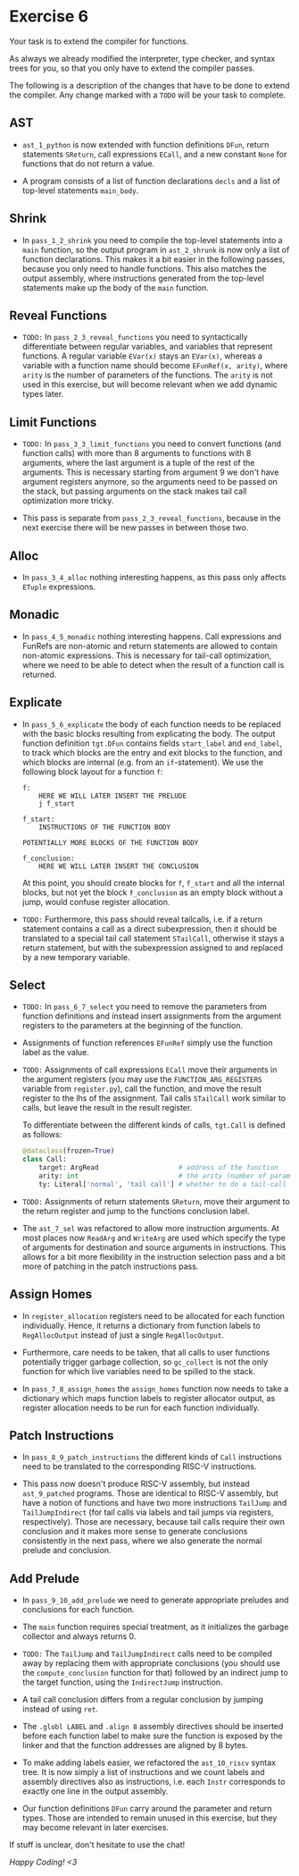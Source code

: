 # Exercise 6

Your task is to extend the compiler for functions.

As always we already modified the interpreter, type checker, and syntax trees for you, so that you only have to extend the compiler passes.

The following is a description of the changes that have to be done to extend the compiler. Any change marked with a `TODO` will be your task to complete.

## AST

- `ast_1_python` is now extended with function definitions `DFun`,
  return statements `SReturn`, call expressions `ECall`,
  and a new constant `None` for functions that do not return a value.

- A program consists of a list of function declarations `decls` and a list of
  top-level statements `main_body`.

## Shrink

- In `pass_1_2_shrink` you need to compile the top-level statements
  into a `main` function, so the output program in `ast_2_shrunk` is
  now only a list of function declarations. This makes it a bit
  easier in the following passes, because you only need to handle
  functions. This also matches the output assembly, where instructions
  generated from the top-level statements make up the body of the
  `main` function.

## Reveal Functions

- `TODO:` In `pass_2_3_reveal_functions` you need to syntactically
  differentiate between regular variables, and variables that
  represent functions. A regular variable `EVar(x)` stays an
  `EVar(x)`, whereas a variable with a function name should become
  `EFunRef(x, arity)`, where `arity` is the number of parameters of
  the functions. The `arity` is not used in this exercise, but
  will become relevant when we add dynamic types later.

## Limit Functions

- `TODO:` In `pass_3_3_limit_functions` you need to convert functions (and function calls) with
  more than 8 arguments to functions with 8 arguments, where the last
  argument is a tuple of the rest of the arguments. This is necessary
  starting from argument 9 we don't have argument registers anymore,
  so the arguments need to be passed on the stack, but passing
  arguments on the stack makes tail call optimization more tricky.
  
- This pass is separate from `pass_2_3_reveal_functions`, because in
  the next exercise there will be new passes in between those two.

## Alloc

- In `pass_3_4_alloc` nothing interesting happens, as this pass only
  affects `ETuple` expressions.

## Monadic

- In `pass_4_5_monadic` nothing interesting happens. Call expressions and FunRefs
  are non-atomic and return statements are allowed to contain
  non-atomic expressions. This is necessary for tail-call
  optimization, where we need to be able to detect when the result of
  a function call is returned.

## Explicate

- In `pass_5_6_explicate` the body of each function needs to be
  replaced with the basic blocks resulting from explicating the
  body. The output function definition `tgt.DFun` contains fields
  `start_label` and `end_label`, to track which blocks are the entry
  and exit blocks to the function, and which blocks are internal
  (e.g. from an `if`-statement).
  We use the following block layout for a function `f`:
  ```
  f:
      HERE WE WILL LATER INSERT THE PRELUDE
      j f_start

  f_start:
      INSTRUCTIONS OF THE FUNCTION BODY
  
  POTENTIALLY MORE BLOCKS OF THE FUNCTION BODY
  
  f_conclusion:
      HERE WE WILL LATER INSERT THE CONCLUSION
  ```
  At this point, you should create blocks for `f`, `f_start` and all
  the internal blocks, but not yet the block `f_conclusion` as an
  empty block without a jump, would confuse register allocation.
  
- `TODO:` Furthermore, this pass should reveal tailcalls, i.e. if a return
  statement contains a call as a direct subexpression, then it should
  be translated to a special tail call statement `STailCall`,
  otherwise it stays a return statement, but with the subexpression assigned to
  and replaced by a new temporary variable.
## Select

- `TODO:` In `pass_6_7_select` you need to remove the parameters from function
  definitions and instead insert assignments from the argument
  registers to the parameters at the beginning of the function.
  
- Assignments of function references `EFunRef` simply use the function
  label as the value.
  
- `TODO:` Assignments of call expressions `ECall` move their arguments in the
  argument registers (you may use the `FUNCTION_ARG_REGISTERS` variable from
  `register.py`), call the function, and move the result register
  to the lhs of the assignment. Tail calls `STailCall` work similar to calls,
  but leave the result in the result register.
  
  To differentiate between the different kinds of calls, `tgt.Call` is
  defined as follows:
  ```python
  @dataclass(frozen=True)
  class Call:
      target: ArgRead                    # address of the function
      arity: int                         # the arity (number of params) of the function
      ty: Literal['normal', 'tail call'] # whether to do a tail-call or not
  ```
 
- `TODO:` Assignments of return statements `SReturn`, move their argument to
  the return register and jump to the functions conclusion label.
  
- The `ast_7_sel` was refactored to allow more instruction arguments.
  At most places now `ReadArg` and `WriteArg` are used which specify
  the type of arguments for destination and source arguments in
  instructions. This allows for a bit more flexibility in the
  instruction selection pass and a bit more of patching in the patch
  instructions pass.

## Assign Homes

- In `register_allocation` registers need to be allocated for each
  function individually.  Hence, it returns a dictionary from function
  labels to `RegAllocOutput` instead of just a single
  `RegAllocOutput`.
  
- Furthermore, care needs to be taken, that all calls to user
  functions potentially trigger garbage collection, so `gc_collect` is
  not the only function for which live variables need to be spilled to
  the stack.

- In `pass_7_8_assign_homes` the `assign_homes` function now needs to
  take a dictionary which maps function labels to register allocator
  output, as register allocation needs to be run for each function
  individually.

## Patch Instructions

- In `pass_8_9_patch_instructions` the different kinds of `Call`
  instructions need to be translated to the corresponding RISC-V
  instructions.
  
- This pass now doesn't produce RISC-V assembly, but instead
  `ast_9_patched` programs. Those are identical to RISC-V assembly,
  but have a notion of functions and have two more instructions
  `TailJump` and `TailJumpIndirect` (for tail calls via labels and tail jumps via registers, respectively).
  Those are necessary, because tail calls require their own conclusion and it makes more sense to
  generate conclusions consistently in the next pass, where we also
  generate the normal prelude and conclusion.

## Add Prelude

- In `pass_9_10_add_prelude` we need to generate appropriate preludes
  and conclusions for each function.

- The `main` function requires special treatment, as it initializes
  the garbage collector and always returns 0.
  
- `TODO:` The `TailJump` and `TailJumpIndirect` calls need to be compiled away
  by replacing them with appropriate conclusions (you should use the `compute_conclusion` function for that)
  followed by an indirect jump to the target function, using the `IndirectJump` instruction.
  
- A tail call conclusion differs from a regular conclusion by
  jumping instead of using `ret`.

- The `.globl LABEL` and `.align 8` assembly directives should be
  inserted before each function label to make sure the function is
  exposed by the linker and that the function addresses are aligned by
  8 bytes.

- To make adding labels easier, we refactored the `ast_10_riscv`
  syntax tree. It is now simply a list of instructions and we count
  labels and assembly directives also as instructions, i.e. each
  `Instr` corresponds to exactly one line in the output assembly.

- Our function definitions `DFun` carry around the parameter and
  return types. Those are intended to remain unused in this
  exercise, but they may become relevant in later exercises.

If stuff is unclear, don't hesitate to use the chat!

*Happy Coding! <3*